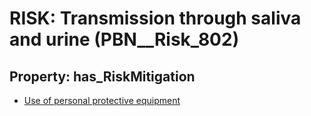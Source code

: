# RISK: __Transmission through saliva and urine__ (PBN__Risk_802)

## Property: has_RiskMitigation

* [Use of personal protective equipment](PBN__RiskMitigation_1096)

